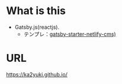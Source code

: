 # What is this
- Gatsby.js(reactjs).
  - テンプレ：[gatsby-starter-netlify-cms)](https://www.gatsbyjs.com/starters/netlify-templates/gatsby-starter-netlify-cms)



# URL
https://ka2yuki.github.io/